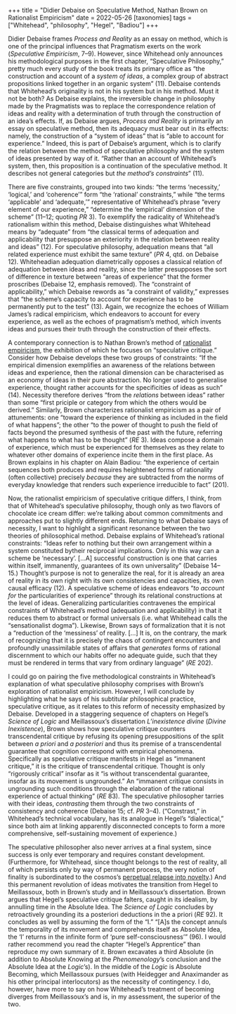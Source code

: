 +++
title = "Didier Debaise on Speculative Method, Nathan Brown on Rationalist Empiricism"
date = 2022-05-26
[taxonomies]
tags = ["Whitehead", "philosophy", "Hegel", "Badiou"]
+++

Didier Debaise frames _Process and Reality_ as an essay on method, which is one of the principal influences that Pragmatism exerts on the work (_Speculative Empiricism_, 7–9).
However, since Whitehead only announces his methodological purposes in the first chapter, &ldquo;Speculative Philosophy,&rdquo; pretty much every study of the book treats its primary office as &ldquo;the construction and account of a _system of ideas_, a complex group of abstract propositions linked together in an organic system&rdquo; (11).
Debaise contends that Whitehead&rsquo;s originality is not in his system but in his method.
Must it not be both?
As Debaise explains, the irreversible change in philosophy made by the Pragmatists was to replace the correspondence relation of ideas and reality with a determination of truth through the construction of an idea&rsquo;s effects.
If, as Debaise argues, _Process and Reality_ is primarily an essay on speculative method, then its adequacy must bear out in its effects: namely, the construction of a &ldquo;system of ideas&rdquo; that is &ldquo;able to account for experience.&rdquo;
Indeed, this is part of Debaise&rsquo;s argument, which is to clarify the relation between the method of speculative philosophy and the system of ideas presented by way of it.
&ldquo;Rather than an account of Whitehead&rsquo;s system, then, this proposition is a continuation of the speculative method. It describes not general categories but _the method&rsquo;s constraints_&rdquo; (11).

There are five constraints, grouped into two kinds: &ldquo;the terms &lsquo;necessity,&rsquo; &lsquo;logical,&rsquo; and &lsquo;coherence&rsquo;&rdquo; form &ldquo;the &lsquo;rational&rsquo; constraints,&rdquo; while &ldquo;the terms &lsquo;applicable&rsquo; and &lsquo;adequate,&rsquo;&rdquo; representative of Whitehead&rsquo;s phrase &ldquo;every element of our experience,&rdquo; &ldquo;determine the &lsquo;empirical&rsquo; dimension of the scheme&rdquo; (11–12; quoting _PR_ 3).
To exemplify the radicality of Whitehead&rsquo;s rationalism within this method, Debaise distinguishes what Whitehead means by &ldquo;adequate&rdquo; from &ldquo;the classical terms of adequation and applicability that presuppose an exteriority in the relation between reality and ideas&rdquo; (12).
For speculative philosophy, adequation means that &ldquo;all related experience must exhibit the same texture&rdquo; (_PR_ 4, qtd. on Debaise 12).
Whiteheadian adequation diametrically opposes a classical relation of adequation between ideas and reality, since the latter presupposes the sort of difference in texture between &ldquo;areas of experience&rdquo; that the former proscribes (Debaise 12, emphasis removed).
The &ldquo;constraint of applicability,&rdquo; which Debaise rewords as &ldquo;a constraint of validity,&rdquo; expresses that &ldquo;the scheme&rsquo;s capacity to account for experience has to be permanently put to the test&rdquo; (13).
Again, we recognize the echoes of William James&rsquo;s radical empiricism, which endeavors to account for every experience, as well as the echoes of pragmatism&rsquo;s method, which invents ideas and pursues their truth through the construction of their effects.

A contemporary connection is to Nathan Brown&rsquo;s method of [rationalist empiricism](https://www.fordhampress.com/9780823290017/rationalist-empiricism/), the exhibition of which he focuses on &ldquo;speculative critique.&rdquo;
Consider how Debaise develops these two groups of constraints:
&ldquo;If the empirical dimension exemplifies an awareness of the relations between ideas and experience, then the rational dimension can be characterised as an economy of ideas in their pure abstraction. No longer used to generalise experience, thought rather accounts for the specificities of ideas as such&rdquo; (14).
Necessity therefore derives &ldquo;from the _relations_ between ideas&rdquo; rather than some &ldquo;first priciple or category from which the others would be derived.&rdquo;
Similarly, Brown characterizes rationalist empiricism as a pair of attunements: one &ldquo;toward the experience of thinking as included in the field of what happens&rdquo;; the other &ldquo;to the power of thought to push the field of facts beyond the presumed synthesis of the past with the future, referring what happens to what has to be thought&rdquo; (_RE_ 3).
Ideas compose a domain of experience, which must be experienced for themselves as they relate to whatever other domains of experience incite them in the first place.
As Brown explains in his chapter on Alain Badiou:
&ldquo;the experience of certain sequences both produces and requires heightened forms of rationality (often collective) precisely _because_ they are subtracted from the norms of everyday knowledge that renders such experience irreducible to fact&rdquo; (201).

Now, the rationalist empiricism of speculative critique differs, I think, from that of Whitehead&rsquo;s speculative philosophy, though only as two flavors of chocolate ice cream differ: we&rsquo;re talking about common commitments and approaches put to slightly different ends.
Returning to what Debaise says of necessity, I want to highlight a significant resonance between the two theories of philosophical method.
Debaise explains of Whitehead&rsquo;s rational constraints:
&ldquo;Ideas refer to nothing but their own arrangement within a system constituted bytheir reciprocal implications. Only in this way can a scheme be &lsquo;necessary&rsquo;. [&#x2026;A] successful construction is one that carries within itself, immanently, guarantees of its own universality&rdquo; (Debaise 14–15.)
Thought&rsquo;s purpose is not to generalize the real, for it is already an area of reality in its own right with its own consistencies and capacities, its own causal efficacy (12).
A speculative scheme of ideas endeavors &ldquo;_to account for_ the particularities of experience&rdquo; through its relational constructions at the level of ideas.
Generalizing particularities contravenes the empirical constraints of Whitehead&rsquo;s method (adequation and applicability) in that it reduces them to abstract or formal universals (i.e. what Whitehead calls the &ldquo;sensationalist dogma&rdquo;).
Likewise, Brown says of formalization that it is not a &ldquo;reduction of the &lsquo;messiness&rsquo; of reality. [&#x2026;] It is, on the contrary, the mark of recognizing that it is precisely the chaos of contingent encounters and profoundly unassimilable states of affairs that _generates_ forms of rational discernment to which our habits offer no adequate guide, such that they must be rendered in terms that vary from ordinary language&rdquo; (_RE_ 202).

I could go on pairing the five methodological constraints in Whitehead&rsquo;s explanation of what speculative philosophy comprises with Brown&rsquo;s exploration of rationalist empiricism.
However, I will conclude by highlighting what he says of his subtitular philosophical practice, speculative critique, as it relates to this reform of necessity emphasized by Debaise.
Developed in a staggering sequence of chapters on Hegel&rsquo;s _Science of Logic_ and Meillassoux&rsquo;s dissertation _L&rsquo;inexistence divine_ (_Divine Inexistence_), Brown shows how speculative critique counters transcendental critique by refusing its opening presuppositions of the split between _a priori_ and _a posteriori_ and thus its premise of a transcendental guarantee that cognition correspond with empirical phenomena.
Specifically as speculative critique manifests in Hegel as &ldquo;immanent critique,&rdquo; it is the critique of transcendental critique.
Thought is only &ldquo;rigorously critical&rdquo; insofar as it &ldquo;is without transcendental guarantee, insofar as its movement is ungrounded.&rdquo;
An &ldquo;immanent critique consists in ungrounding such conditions through the elaboration of the rational experience of actual thinking&rdquo; (_RE_ 83).
The speculative philosopher tarries with their ideas, _contrasting_ them through the two constraints of consistency and coherence (Debaise 15; cf. _PR_ 3–4).
(&ldquo;Constrast,&rdquo; in Whitehead&rsquo;s technical vocabulary, has its analogue in Hegel&rsquo;s &ldquo;dialectical,&rdquo; since both aim at linking apparently disconnected concepts to form a more comprehensive, self-sustaining movement of experience.)

The speculative philosopher also never arrives at a final system, since success is only ever temporary and requires constant development.
(Furthermore, for Whitehead, since thought belongs to the rest of reality, all of which persists only by way of permanent process, the very notion of finality is subordinated to the cosmos&rsquo;s [perpetual relapse into novelty](@/blog/process-inexhaustible-exhaustion.md).)
And this permanent revolution of ideas motivates the transition from Hegel to Meillassoux, both in Brown&rsquo;s study and in Meillassoux&rsquo;s dissertation.
Brown argues that Hegel&rsquo;s speculative critique falters, caught in its idealism, by annulling time in the Absolute Idea.
The _Science of Logic_ concludes by retroactively grounding its a posteriori deductions in the a priori (_RE_ 92).
It concludes as well by assuming the form of the &ldquo;I.&rdquo;
&ldquo;[A]s the concept annuls the temporality of its movement and comprehends itself as Absolute Idea, the &lsquo;I&rsquo; returns in the infinite form of &lsquo;pure self-consciousness&rsquo;&rdquo; (96).
I would rather recommend you read the chapter &ldquo;Hegel&rsquo;s Apprentice&rdquo; than reproduce my own summary of it.
Brown excavates a third Absolute (in addition to Absolute Knowing at the _Phenomenology_&rsquo;s conclusion and the Absolute Idea at the _Logic_&rsquo;s).
In the middle of the _Logic_ is Absolute Becoming, which Meillassoux pursues (with Heidegger and Anaximander as his other principal interlocutors) as the necessity of contingency.
I do, however, have more to say on how Whitehead&rsquo;s treatment of becoming diverges from Meillassoux&rsquo;s and is, in my assessment, the superior of the two.
